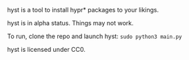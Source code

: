 hyst is a tool to install hypr* packages to your likings.

hyst is in alpha status. Things may not work.

To run, clone the repo and launch hyst: ` sudo python3 main.py `

hyst is licensed under CC0.
